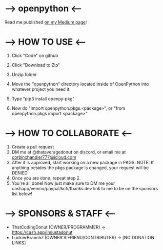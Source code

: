 # --> openpython <--

Read me published [on my Medium page](https://corbin-c.medium.com/the-openpython-project-3eae94937720)!

# --> HOW TO USE <--
1. Click "Code" on github
2. Click "Download to Zip"
3. Unzip folder
4. Move the "openpython" directory located inside of OpenPython into whatever project you need it.

1. Type "pip3 install openpy-pkg"
2. Now do "import openpython.pkgs.\<package\>", or "from openpython.pkgs import \<package\>"

# --> HOW TO COLLABORATE <--
1. Create a pull request
2. DM me at @thataveragedonut on discord, or email me at corbinchandler777@icloud.com
3. After it is approved, start working on a new package in PKGS.
NOTE: If anything besides the pkgs package is changed, your request will be DENIED
4. Once you are done, repeat step 2.
5. You're all done! Now just make sure to DM me your cashapp/venmo/paypal/kofi/thanks.dev link to me to be on the sponsors list below!

# --> SPONSORS & STAFF <--
- ThatCodingDonut (OWNER/PROGRAMMER) -> https://cash.app/imjustadonut
- LuckierBranch7 (OWNER'S FRIEND/CONTRIBUTER) -> [NO DONATION LINKS]

